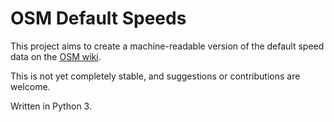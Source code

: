 # OSM Default Speeds

This project aims to create a machine-readable version of the default speed
data on the [OSM wiki](https://wiki.openstreetmap.org/wiki/Default_speed_limits).

This is not yet completely stable, and suggestions or contributions are welcome.

Written in Python 3.